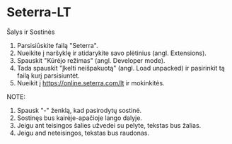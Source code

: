 # Seterra-LT
Šalys ir Sostinės

1. Parsisiūskite failą "Seterra".
2. Nueikite į naršyklę ir atidarykite savo plėtinius (angl. Extensions).
3. Spauskit "Kūrėjo režimas" (angl. Developer mode).
4. Tada spauskit "Įkelti neišpakuotą" (angl. Load unpacked) ir pasirinkit tą failą kurį parsisiuntėt.
5. Nueikit į https://online.seterra.com/lt ir mokinkitės.

NOTE: 
1. Spausk "-" ženklą, kad pasirodytų sostinė.
2. Sostinęs bus kairėje-apačioje lango dalyje.
3. Jeigu ant teisingos šalies užvedei su pelyte, tekstas bus žalias.
4. Jeigu and neteisingos, tekstas bus raudonas.
